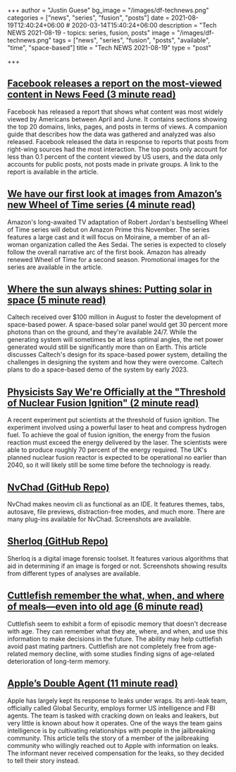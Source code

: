 +++
author = "Justin Guese"
bg_image = "/images/df-technews.png"
categories = ["news", "series", "fusion", "posts"]
date = 2021-08-19T12:40:24+06:00 # 2020-03-14T15:40:24+06:00
description = "Tech NEWS 2021-08-19 - topics: series, fusion, posts"
image = "/images/df-technews.png"
tags = ["news", "series", "fusion", "posts", "available", "time", "space-based"]
title = "Tech NEWS 2021-08-19"
type = "post"

+++

## [Facebook releases a report on the most-viewed content in News Feed (3 minute read)](https://www.theverge.com/2021/8/18/22630813/facebook-report-most-viewed-content-links-news-feed-transparancy)

Facebook has released a report that shows what content was most widely viewed by Americans between April and June. It contains sections showing the top 20 domains, links, pages, and posts in terms of views. A companion guide that describes how the data was gathered and analyzed was also released. Facebook released the data in response to reports that posts from right-wing sources had the most interaction. The top posts only account for less than 0.1 percent of the content viewed by US users, and the data only accounts for public posts, not posts made in private groups. A link to the report is available in the article.

## [We have our first look at images from Amazon’s new Wheel of Time series (4 minute read)](https://arstechnica.com/gaming/2021/08/we-have-our-first-look-at-images-from-amazons-new-wheel-of-time-series/)

Amazon's long-awaited TV adaptation of Robert Jordan's bestselling Wheel of Time series will debut on Amazon Prime this November. The series features a large cast and it will focus on Moiraine, a member of an all-woman organization called the Aes Sedai. The series is expected to closely follow the overall narrative arc of the first book. Amazon has already renewed Wheel of Time for a second season. Promotional images for the series are available in the article.

## [Where the sun always shines: Putting solar in space (5 minute read)](https://arstechnica.com/science/2021/08/where-the-sun-always-shines-putting-solar-in-space/)

Caltech received over $100 million in August to foster the development of space-based power. A space-based solar panel would get 30 percent more photons than on the ground, and they're available 24/7. While the generating system will sometimes be at less optimal angles, the net power generated would still be significantly more than on Earth. This article discusses Caltech's design for its space-based power system, detailing the challenges in designing the system and how they were overcome. Caltech plans to do a space-based demo of the system by early 2023.

## [Physicists Say We're Officially at the "Threshold of Nuclear Fusion Ignition" (2 minute read)](https://interestingengineering.com/we-are-now-closer-to-the-historic-nuclear-fusion-ignition-milestone)

A recent experiment put scientists at the threshold of fusion ignition. The experiment involved using a powerful laser to heat and compress hydrogen fuel. To achieve the goal of fusion ignition, the energy from the fusion reaction must exceed the energy delivered by the laser. The scientists were able to produce roughly 70 percent of the energy required. The UK's planned nuclear fusion reactor is expected to be operational no earlier than 2040, so it will likely still be some time before the technology is ready.

## [NvChad (GitHub Repo)](https://github.com/NvChad/NvChad)

NvChad makes neovim cli as functional as an IDE. It features themes, tabs, autosave, file previews, distraction-free modes, and much more. There are many plug-ins available for NvChad. Screenshots are available.

## [Sherloq (GitHub Repo)](https://github.com/GuidoBartoli/sherloq)

Sherloq is a digital image forensic toolset. It features various algorithms that aid in determining if an image is forged or not. Screenshots showing results from different types of analyses are available.

## [Cuttlefish remember the what, when, and where of meals—even into old age (6 minute read)](https://arstechnica.com/science/2021/08/cuttlefish-remember-the-what-when-and-where-of-meals-even-into-old-age/)

Cuttlefish seem to exhibit a form of episodic memory that doesn't decrease with age. They can remember what they ate, where, and when, and use this information to make decisions in the future. The ability may help cuttlefish avoid past mating partners. Cuttlefish are not completely free from age-related memory decline, with some studies finding signs of age-related deterioration of long-term memory.

## [Apple’s Double Agent (11 minute read)](https://www.vice.com/en/article/3aqyz8/apples-double-agent)

Apple has largely kept its response to leaks under wraps. Its anti-leak team, officially called Global Security, employs former US intelligence and FBI agents. The team is tasked with cracking down on leaks and leakers, but very little is known about how it operates. One of the ways the team gains intelligence is by cultivating relationships with people in the jailbreaking community. This article tells the story of a member of the jailbreaking community who willingly reached out to Apple with information on leaks. The informant never received compensation for the leaks, so they decided to tell their story instead.

